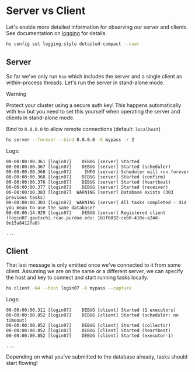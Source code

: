 Server vs Client
================

Let's enable more detailed information for observing our server and clients.
See documentation on [logging](https://hypershell.readthedocs.io/logging.html) for details.

```sh
hs config set logging.style detailed-compact --user
```


Server
------

So far we've only run `hsx` which includes the server and a single
client as within-process threads. Let's run the server in stand-alone mode.

> [!WARNING]
> Protect your cluster using a secure auth key!
> This happens automatically with `hsx` but you need to set this yourself when
> operating the server and clients in stand-alone mode.

Bind to `0.0.0.0` to allow remote connections (default: `localhost`)

```sh
hs server --forever --bind 0.0.0.0 -k mypass -r 2
```

Logs:

```
00-00:00:00.361 [login07]    DEBUG [server] Started
00-00:00:00.367 [login07]    DEBUG [server] Started (scheduler)
00-00:00:00.368 [login07]     INFO [server] Scheduler will run forever
00-00:00:00.368 [login07]    DEBUG [server] Started (confirm)
00-00:00:00.376 [login07]    DEBUG [server] Started (heartbeat)
00-00:00:00.377 [login07]    DEBUG [server] Started (receiver)
00-00:00:00.383 [login07]  WARNING [server] Database exists (303 previous tasks)
00-00:00:00.383 [login07]  WARNING [server] All tasks completed - did you mean to use the same database?
00-00:00:14.929 [login07]    DEBUG [server] Registered client (login07.gautschi.rcac.purdue.edu: 1b1f6832-ceb0-410e-a24d-9e15a8412fa8)

...
```


Client
------

That last message is only emitted once we've connected to it from some client.
Assuming we are on the same or a different server, we can specify the host and key
to connect and start running tasks locally.

```sh
hs client -N4 --host login07 -k mypass --capture
```

Logs:

```
00-00:00:00.311 [login07]    DEBUG [client] Started (1 executors)
00-00:00:00.852 [login07]    DEBUG [client] Started (scheduler: no timeout)
00-00:00:00.852 [login07]    DEBUG [client] Started (collector)
00-00:00:00.852 [login07]    DEBUG [client] Started (heartbeat)
00-00:00:00.852 [login07]    DEBUG [client] Started (executor-1)

...
```

Depending on what you've submitted to the database already, tasks should start flowing!
